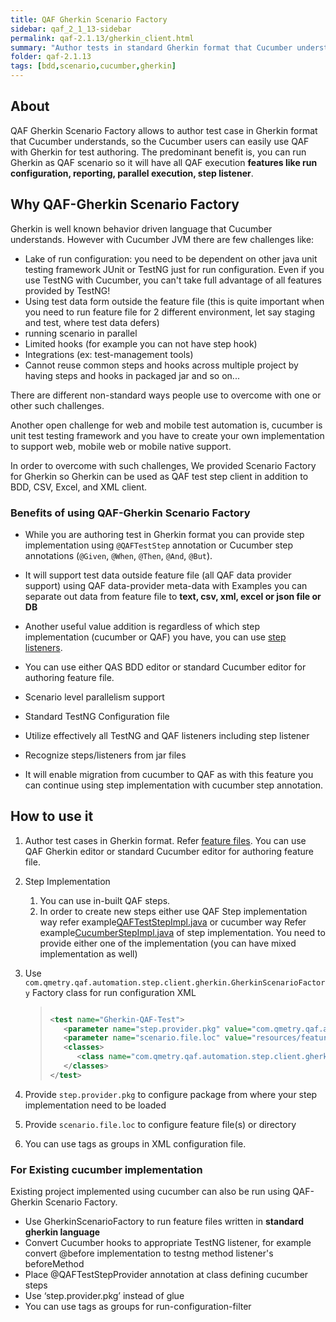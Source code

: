 ```yaml
---
title: QAF Gherkin Scenario Factory
sidebar: qaf_2_1_13-sidebar
permalink: qaf-2.1.13/gherkin_client.html
summary: "Author tests in standard Gherkin format that Cucumber understands with power of QAF as back-end"
folder: qaf-2.1.13
tags: [bdd,scenario,cucumber,gherkin]
---
```


## About

QAF Gherkin Scenario Factory allows to author test case in Gherkin format that Cucumber understands, so the Cucumber users can easily use QAF with Gherkin for test authoring.
The predominant benefit is, you can run Gherkin as QAF scenario so it will have all QAF execution **features like run configuration, reporting, parallel execution, step listener**.


## Why QAF-Gherkin Scenario Factory
Gherkin is well known behavior driven language that Cucumber understands. However with Cucumber JVM there are few challenges like:

-  Lake of run configuration: you need to be dependent on other java unit testing framework JUnit or TestNG just for run configuration. Even if you use TestNG with Cucumber, you can't take full advantage of all features provided by TestNG!
-  Using test data form outside the feature file (this is quite important when you need to run feature file for 2 different environment, let say staging and test, where test data defers)
-  running scenario in parallel
-  Limited hooks (for example you can not have step hook)
-  Integrations (ex: test-management tools)
-  Cannot reuse common steps and hooks across multiple project by having steps and hooks in packaged jar and so on...  

There are different non-standard ways people use to overcome with one or other such challenges. 

Another open challenge for web and mobile test automation is, cucumber is unit test testing framework and you have to create your own implementation to support web, mobile web or mobile native support.

In order to overcome with such challenges, We provided Scenario Factory for Gherkin so Gherkin can be used as QAF test step client in addition to BDD, CSV, Excel, and XML client.  


### Benefits of using QAF-Gherkin Scenario Factory

- While you are authoring test in Gherkin format you can provide step implementation using `@QAFTestStep` annotation or Cucumber step annotations (`@Given`, `@When`, `@Then`, `@And`, `@But`). 

- It will support test data outside feature file (all QAF data provider support) using QAF data-provider meta-data with Examples you can separate out data from feature file to **text, csv, xml, excel or json file or DB**

- Another useful value addition is regardless of which step implementation (cucumber or QAF) you have, you can use [step listeners]( https://qmetry.github.io/qaf/latest/qaf_listeners.html#teststep-listener).

- You can use either QAS BDD editor or standard Cucumber editor for authoring feature file.

- Scenario level parallelism support
- Standard TestNG Configuration file 
- Utilize effectively all TestNG and QAF listeners including step listener
- Recognize steps/listeners from jar files

- It will enable migration from cucumber to QAF as with this feature you can continue using step implementation with cucumber step annotation.


## How to use it

1.	Author test cases in Gherkin format. Refer [feature files](https://github.com/qmetry/qaf/tree/master/test/resources/features). You can use QAF Gherkin editor or standard Cucumber editor for authoring feature file.

2.  Step Implementation
	1.	You can use in-built QAF steps. 
	2.  In order to create new steps either use QAF Step implementation way refer example[QAFTestStepImpl.java](https://github.com/qmetry/qaf/blob/master/test/src/com/qmetry/qaf/automation/impl/step/qaf/QAFTestStepImpl.java) or cucumber way Refer example[CucumberStepImpl.java](https://github.com/qmetry/qaf/blob/master/test/src/com/qmetry/qaf/automation/impl/step/cucumber/CucumberStepImpl.java) of step implementation. You need to provide either one of the implementation (you can have mixed implementation as well)

3.	Use `com.qmetry.qaf.automation.step.client.gherkin.GherkinScenarioFactory` Factory class for run configuration XML

	> ``` xml
	> 
	> <test name="Gherkin-QAF-Test">
	>    <parameter name="step.provider.pkg" value="com.qmetry.qaf.automation.impl.step.qaf" />
	>    <parameter name="scenario.file.loc" value="resources/features" />
	>    <classes>
	>       <class name="com.qmetry.qaf.automation.step.client.gherkin.GherkinScenarioFactory" />
	>    </classes>
	> </test>
	> 
	> ```
	> 

4.	Provide  `step.provider.pkg` to configure package from where your step implementation need to be loaded
5.	Provide `scenario.file.loc` to configure feature file(s) or directory 
6.	You can use tags as groups in XML configuration file.

### For Existing cucumber implementation
Existing project implemented using cucumber can also be run using QAF-Gherkin Scenario Factory.

-  Use GherkinScenarioFactory to run feature files written in **standard gherkin language**
-  Convert Cucumber hooks to appropriate TestNG listener, for example convert @before implementation to testng method listener's beforeMethod
-  Place @QAFTestStepProvider annotation at class defining cucumber steps
-  Use ‘step.provider.pkg’ instead of glue
-  You can use tags as groups for run-configuration-filter


